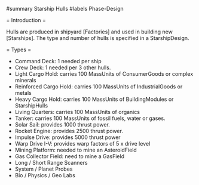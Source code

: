 #summary Starship Hulls
#labels Phase-Design

= Introduction =

Hulls are produced in shipyard [Factories] and used in building new [Starships]. The type and number of hulls is specified in a StarshipDesign.

= Types =

  * Command Deck: 1 needed per ship
  * Crew Deck: 1 needed per 3 other hulls.
  * Light Cargo Hold: carries 100 MassUnits of ConsumerGoods or complex minerals
  * Reinforced Cargo Hold: carries 100 MassUnits of IndustrialGoods or metals
  * Heavy Cargo Hold: carries 100 MassUnits of BuildingModules or StarshipHulls
  * Living Quarters: carries 100 MassUnits of organics
  * Tanker: carries 100 MassUnits of fossil fuels, water or gases.
  * Solar Sail: provides 1000 thrust power.
  * Rocket Engine: provides 2500 thrust power.
  * Impulse Drive: provides 5000 thrust power
  * Warp Drive I-V: provides warp factors of 5 x drive level
  * Mining Platform: needed to mine an AsteroidField
  * Gas Collector Field: need to mine a GasField
  * Long / Short Range Scanners
  * System / Planet Probes
  * Bio / Physics / Geo Labs
 
